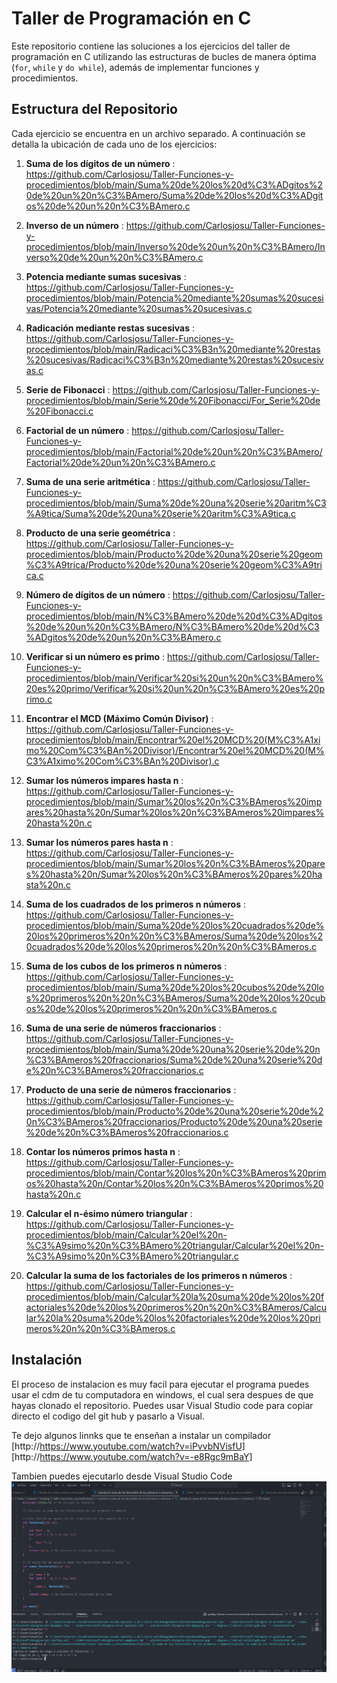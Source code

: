 # Taller de Programación en C

Este repositorio contiene las soluciones a los ejercicios del taller de programación en C utilizando las estructuras de bucles de manera óptima (`for`, `while` y `do while`), además de implementar funciones y procedimientos.

## Estructura del Repositorio

Cada ejercicio se encuentra en un archivo separado. A continuación se detalla la ubicación de cada uno de los ejercicios:

1. **Suma de los dígitos de un número**
  : https://github.com/Carlosjosu/Taller-Funciones-y-procedimientos/blob/main/Suma%20de%20los%20d%C3%ADgitos%20de%20un%20n%C3%BAmero/Suma%20de%20los%20d%C3%ADgitos%20de%20un%20n%C3%BAmero.c

2. **Inverso de un número**
   : https://github.com/Carlosjosu/Taller-Funciones-y-procedimientos/blob/main/Inverso%20de%20un%20n%C3%BAmero/Inverso%20de%20un%20n%C3%BAmero.c
   
3. **Potencia mediante sumas sucesivas**
   : https://github.com/Carlosjosu/Taller-Funciones-y-procedimientos/blob/main/Potencia%20mediante%20sumas%20sucesivas/Potencia%20mediante%20sumas%20sucesivas.c
   
4. **Radicación mediante restas sucesivas**
  : https://github.com/Carlosjosu/Taller-Funciones-y-procedimientos/blob/main/Radicaci%C3%B3n%20mediante%20restas%20sucesivas/Radicaci%C3%B3n%20mediante%20restas%20sucesivas.c
  
5. **Serie de Fibonacci**
   : https://github.com/Carlosjosu/Taller-Funciones-y-procedimientos/blob/main/Serie%20de%20Fibonacci/For_Serie%20de%20Fibonacci.c
   
6. **Factorial de un número**
  : https://github.com/Carlosjosu/Taller-Funciones-y-procedimientos/blob/main/Factorial%20de%20un%20n%C3%BAmero/Factorial%20de%20un%20n%C3%BAmero.c
  
7. **Suma de una serie aritmética**
   : https://github.com/Carlosjosu/Taller-Funciones-y-procedimientos/blob/main/Suma%20de%20una%20serie%20aritm%C3%A9tica/Suma%20de%20una%20serie%20aritm%C3%A9tica.c  
   
8. **Producto de una serie geométrica**
   : https://github.com/Carlosjosu/Taller-Funciones-y-procedimientos/blob/main/Producto%20de%20una%20serie%20geom%C3%A9trica/Producto%20de%20una%20serie%20geom%C3%A9trica.c
   
9. **Número de dígitos de un número**
   : https://github.com/Carlosjosu/Taller-Funciones-y-procedimientos/blob/main/N%C3%BAmero%20de%20d%C3%ADgitos%20de%20un%20n%C3%BAmero/N%C3%BAmero%20de%20d%C3%ADgitos%20de%20un%20n%C3%BAmero.c
   
10. **Verificar si un número es primo**
  : https://github.com/Carlosjosu/Taller-Funciones-y-procedimientos/blob/main/Verificar%20si%20un%20n%C3%BAmero%20es%20primo/Verificar%20si%20un%20n%C3%BAmero%20es%20primo.c
  
11. **Encontrar el MCD (Máximo Común Divisor)**
    : https://github.com/Carlosjosu/Taller-Funciones-y-procedimientos/blob/main/Encontrar%20el%20MCD%20(M%C3%A1ximo%20Com%C3%BAn%20Divisor)/Encontrar%20el%20MCD%20(M%C3%A1ximo%20Com%C3%BAn%20Divisor).c
	
12. **Sumar los números impares hasta n**
   : https://github.com/Carlosjosu/Taller-Funciones-y-procedimientos/blob/main/Sumar%20los%20n%C3%BAmeros%20impares%20hasta%20n/Sumar%20los%20n%C3%BAmeros%20impares%20hasta%20n.c
   
13. **Sumar los números pares hasta n**
   : https://github.com/Carlosjosu/Taller-Funciones-y-procedimientos/blob/main/Sumar%20los%20n%C3%BAmeros%20pares%20hasta%20n/Sumar%20los%20n%C3%BAmeros%20pares%20hasta%20n.c
   
14. **Suma de los cuadrados de los primeros n números**
    : https://github.com/Carlosjosu/Taller-Funciones-y-procedimientos/blob/main/Suma%20de%20los%20cuadrados%20de%20los%20primeros%20n%20n%C3%BAmeros/Suma%20de%20los%20cuadrados%20de%20los%20primeros%20n%20n%C3%BAmeros.c
	
15. **Suma de los cubos de los primeros n números**
   : https://github.com/Carlosjosu/Taller-Funciones-y-procedimientos/blob/main/Suma%20de%20los%20cubos%20de%20los%20primeros%20n%20n%C3%BAmeros/Suma%20de%20los%20cubos%20de%20los%20primeros%20n%20n%C3%BAmeros.c
   
16. **Suma de una serie de números fraccionarios**
   : https://github.com/Carlosjosu/Taller-Funciones-y-procedimientos/blob/main/Suma%20de%20una%20serie%20de%20n%C3%BAmeros%20fraccionarios/Suma%20de%20una%20serie%20de%20n%C3%BAmeros%20fraccionarios.c
   
17. **Producto de una serie de números fraccionarios**
 : https://github.com/Carlosjosu/Taller-Funciones-y-procedimientos/blob/main/Producto%20de%20una%20serie%20de%20n%C3%BAmeros%20fraccionarios/Producto%20de%20una%20serie%20de%20n%C3%BAmeros%20fraccionarios.c
   
18. **Contar los números primos hasta n**
    : https://github.com/Carlosjosu/Taller-Funciones-y-procedimientos/blob/main/Contar%20los%20n%C3%BAmeros%20primos%20hasta%20n/Contar%20los%20n%C3%BAmeros%20primos%20hasta%20n.c
	
19. **Calcular el n-ésimo número triangular**
    : https://github.com/Carlosjosu/Taller-Funciones-y-procedimientos/blob/main/Calcular%20el%20n-%C3%A9simo%20n%C3%BAmero%20triangular/Calcular%20el%20n-%C3%A9simo%20n%C3%BAmero%20triangular.c
	
20. **Calcular la suma de los factoriales de los primeros n números**
   : https://github.com/Carlosjosu/Taller-Funciones-y-procedimientos/blob/main/Calcular%20la%20suma%20de%20los%20factoriales%20de%20los%20primeros%20n%20n%C3%BAmeros/Calcular%20la%20suma%20de%20los%20factoriales%20de%20los%20primeros%20n%20n%C3%BAmeros.c
   
  ## Instalación
El proceso de instalacion es muy facil para ejecutar el programa puedes usar el cdm de tu computadora en windows, el cual sera despues de que hayas clonado el repositorio.
Puedes usar Visual Studio code para copiar directo el codigo del git hub y pasarlo a Visual.

Te dejo algunos linnks que te enseñan a instalar un compilador
[http://https://www.youtube.com/watch?v=iPvvbNVisfU]
[http://https://www.youtube.com/watch?v=-e8Rgc9mBaY]

Tambien puedes ejecutarlo desde Visual Studio Code
![]( https://raw.githubusercontent.com/Carlosjosu/imagenes/main/Captura%20de%20pantalla%202024-06-08%20200914.png)
 
